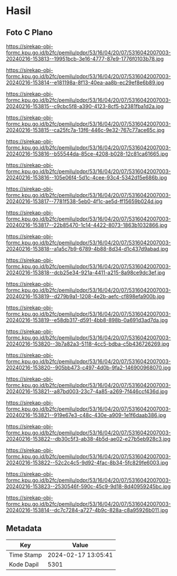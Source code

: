 # Hasil

## Foto C Plano

https://sirekap-obj-formc.kpu.go.id/b2fc/pemilu/pdpr/53/16/04/20/07/5316042007003-20240216-153813--19951bcb-3e16-4777-87e9-1776f0103b78.jpg

https://sirekap-obj-formc.kpu.go.id/b2fc/pemilu/pdpr/53/16/04/20/07/5316042007003-20240216-153814--e181198a-8f13-40ea-aa8b-ec29ef8e6b89.jpg

https://sirekap-obj-formc.kpu.go.id/b2fc/pemilu/pdpr/53/16/04/20/07/5316042007003-20240216-153815--c9cbc5f8-a390-4123-8cf5-b2381fba1d2a.jpg

https://sirekap-obj-formc.kpu.go.id/b2fc/pemilu/pdpr/53/16/04/20/07/5316042007003-20240216-153815--ca25fc7a-13f6-446c-9e32-767c77ace65c.jpg

https://sirekap-obj-formc.kpu.go.id/b2fc/pemilu/pdpr/53/16/04/20/07/5316042007003-20240216-153816--b55544da-85ce-4208-b028-12c81ca61665.jpg

https://sirekap-obj-formc.kpu.go.id/b2fc/pemilu/pdpr/53/16/04/20/07/5316042007003-20240216-153816--105e06f4-5d1c-4cee-93c4-5342d15e686b.jpg

https://sirekap-obj-formc.kpu.go.id/b2fc/pemilu/pdpr/53/16/04/20/07/5316042007003-20240216-153817--7781f538-5eb0-4f1c-ae5d-ff15659b024d.jpg

https://sirekap-obj-formc.kpu.go.id/b2fc/pemilu/pdpr/53/16/04/20/07/5316042007003-20240216-153817--22b85470-1c14-4422-8073-1863b1032866.jpg

https://sirekap-obj-formc.kpu.go.id/b2fc/pemilu/pdpr/53/16/04/20/07/5316042007003-20240216-153818--a1a5c7b9-6789-4b88-8d34-d1c437d9abad.jpg

https://sirekap-obj-formc.kpu.go.id/b2fc/pemilu/pdpr/53/16/04/20/07/5316042007003-20240216-153818--dcb25e34-921a-4411-a215-8a98ce9dc3ef.jpg

https://sirekap-obj-formc.kpu.go.id/b2fc/pemilu/pdpr/53/16/04/20/07/5316042007003-20240216-153819--d279b9a1-1208-4e2b-aefc-cf898efa900b.jpg

https://sirekap-obj-formc.kpu.go.id/b2fc/pemilu/pdpr/53/16/04/20/07/5316042007003-20240216-153819--e58db317-d591-4bb8-898b-0a691d3ad7da.jpg

https://sirekap-obj-formc.kpu.go.id/b2fc/pemilu/pdpr/53/16/04/20/07/5316042007003-20240216-153820--3b7a82a3-5118-4cc5-bdba-c5b436726269.jpg

https://sirekap-obj-formc.kpu.go.id/b2fc/pemilu/pdpr/53/16/04/20/07/5316042007003-20240216-153820--905bb473-c497-4d0b-9fa2-146900968070.jpg

https://sirekap-obj-formc.kpu.go.id/b2fc/pemilu/pdpr/53/16/04/20/07/5316042007003-20240216-153821--a87bd003-23c7-4a85-a269-7f446ccf436d.jpg

https://sirekap-obj-formc.kpu.go.id/b2fc/pemilu/pdpr/53/16/04/20/07/5316042007003-20240216-153821--919e67e3-c48c-430e-a909-1e1f6daab386.jpg

https://sirekap-obj-formc.kpu.go.id/b2fc/pemilu/pdpr/53/16/04/20/07/5316042007003-20240216-153822--db30c5f3-ab38-4b5d-ae02-e27b5eb928c3.jpg

https://sirekap-obj-formc.kpu.go.id/b2fc/pemilu/pdpr/53/16/04/20/07/5316042007003-20240216-153822--52c2c4c5-9d92-4fac-8b34-5fc829fe6003.jpg

https://sirekap-obj-formc.kpu.go.id/b2fc/pemilu/pdpr/53/16/04/20/07/5316042007003-20240216-153823--2530546f-590c-45c9-9d18-8d40959245bc.jpg

https://sirekap-obj-formc.kpu.go.id/b2fc/pemilu/pdpr/53/16/04/20/07/5316042007003-20240216-153814--dc7c7284-a727-4b9c-828a-c8a95926b011.jpg


## Metadata

| Key        | Value               |
| ---------- | ------------------- |
| Time Stamp | 2024-02-17 13:05:41 |
| Kode Dapil | 5301                |



